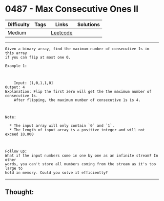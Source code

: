 # 0487 - Max Consecutive Ones II

Difficulty  | Tags | Links | Solutions
----------- | ---- | ----- | -----
Medium |  | [Leetcode](https://leetcode.com/problems/max-consecutive-ones-ii/description/) |


-----------

```
Given a binary array, find the maximum number of consecutive 1s in this array
if you can flip at most one 0.

Example 1:



    Input: [1,0,1,1,0]Output: 4Explanation: Flip the first zero will get the the maximum number of consecutive 1s.    After flipping, the maximum number of consecutive 1s is 4.



Note:

  * The input array will only contain `0` and `1`.
  * The length of input array is a positive integer and will not exceed 10,000



Follow up:
What if the input numbers come in one by one as an infinite stream? In other
words, you can't store all numbers coming from the stream as it's too large to
hold in memory. Could you solve it efficiently?
```

-----------

## Thought:

